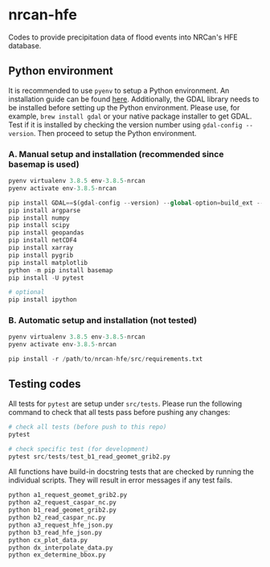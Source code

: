# nrcan-hfe
Codes to provide precipitation data of flood events into NRCan's HFE database.


## Python environment

It is recommended to use `pyenv` to setup a Python environment. An installation guide can be found [here](https://realpython.com/lessons/installing-pyenv/). Additionally, the GDAL library needs to be installed before setting up the Python environment. Please use, for example, `brew install gdal` or your native package installer to get GDAL. Test if it is installed by checking the version number using `gdal-config --version`. Then proceed to setup the Python environment.

### A. Manual setup and installation (recommended since basemap is used)

```python
pyenv virtualenv 3.8.5 env-3.8.5-nrcan
pyenv activate env-3.8.5-nrcan

pip install GDAL==$(gdal-config --version) --global-option=build_ext --global-option="-I/usr/include/gdal"
pip install argparse
pip install numpy
pip install scipy
pip install geopandas
pip install netCDF4
pip install xarray
pip install pygrib
pip install matplotlib
python -m pip install basemap
pip install -U pytest

# optional
pip install ipython
```

### B. Automatic setup and installation (not tested)

```python
pyenv virtualenv 3.8.5 env-3.8.5-nrcan
pyenv activate env-3.8.5-nrcan

pip install -r /path/to/nrcan-hfe/src/requirements.txt
```


## Testing codes

All tests for ```pytest``` are setup under ```src/tests```. Please run the following command to check that all tests pass before pushing any changes:
```python
# check all tests (before push to this repo)
pytest

# check specific test (for development)
pytest src/tests/test_b1_read_geomet_grib2.py
```

All functions have build-in docstring tests that are checked by running the individual scripts. They will result in error messages if any test fails.

```python
python a1_request_geomet_grib2.py 
python a2_request_caspar_nc.py 
python b1_read_geomet_grib2.py 
python b2_read_caspar_nc.py 
python a3_request_hfe_json.py 
python b3_read_hfe_json.py 
python cx_plot_data.py 
python dx_interpolate_data.py 
python ex_determine_bbox.py 
```

